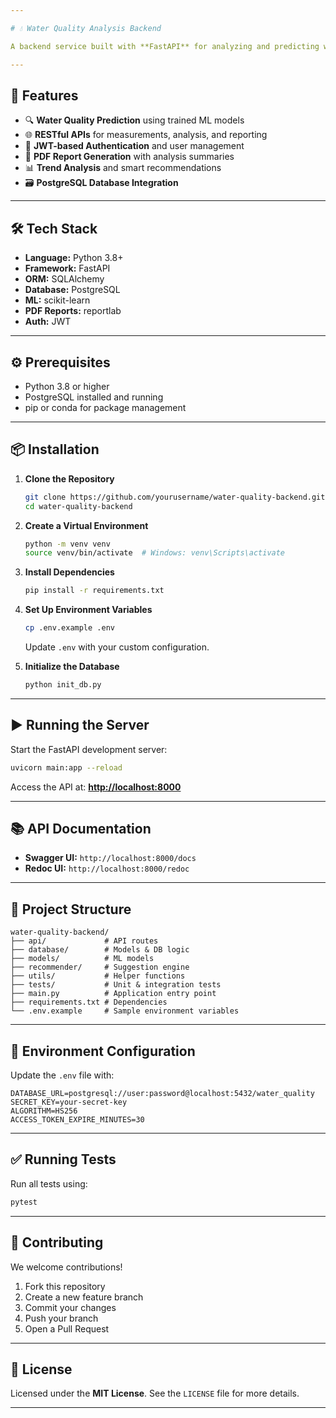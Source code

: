 ```yaml
---

# 💧 Water Quality Analysis Backend

A backend service built with **FastAPI** for analyzing and predicting water quality. This system provides RESTful APIs to handle data measurement, machine learning predictions, report generation, and user authentication.

---
```


## 🚀 Features

* 🔍 **Water Quality Prediction** using trained ML models
* 🌐 **RESTful APIs** for measurements, analysis, and reporting
* 🔐 **JWT-based Authentication** and user management
* 📄 **PDF Report Generation** with analysis summaries
* 📊 **Trend Analysis** and smart recommendations
* 🗃️ **PostgreSQL Database Integration**

---

## 🛠️ Tech Stack

* **Language:** Python 3.8+
* **Framework:** FastAPI
* **ORM:** SQLAlchemy
* **Database:** PostgreSQL
* **ML:** scikit-learn
* **PDF Reports:** reportlab
* **Auth:** JWT

---

## ⚙️ Prerequisites

* Python 3.8 or higher
* PostgreSQL installed and running
* pip or conda for package management

---

## 📦 Installation

1. **Clone the Repository**

   ```bash
   git clone https://github.com/yourusername/water-quality-backend.git
   cd water-quality-backend
   ```

2. **Create a Virtual Environment**

   ```bash
   python -m venv venv
   source venv/bin/activate  # Windows: venv\Scripts\activate
   ```

3. **Install Dependencies**

   ```bash
   pip install -r requirements.txt
   ```

4. **Set Up Environment Variables**

   ```bash
   cp .env.example .env
   ```

   Update `.env` with your custom configuration.

5. **Initialize the Database**

   ```bash
   python init_db.py
   ```

---

## ▶️ Running the Server

Start the FastAPI development server:

```bash
uvicorn main:app --reload
```

Access the API at:
**[http://localhost:8000](http://localhost:8000)**

---

## 📚 API Documentation

* **Swagger UI:** `http://localhost:8000/docs`
* **Redoc UI:** `http://localhost:8000/redoc`

---

## 🧱 Project Structure

```
water-quality-backend/
├── api/             # API routes
├── database/        # Models & DB logic
├── models/          # ML models
├── recommender/     # Suggestion engine
├── utils/           # Helper functions
├── tests/           # Unit & integration tests
├── main.py          # Application entry point
├── requirements.txt # Dependencies
└── .env.example     # Sample environment variables
```

---

## 🔐 Environment Configuration

Update the `.env` file with:

```
DATABASE_URL=postgresql://user:password@localhost:5432/water_quality
SECRET_KEY=your-secret-key
ALGORITHM=HS256
ACCESS_TOKEN_EXPIRE_MINUTES=30
```

---

## ✅ Running Tests

Run all tests using:

```bash
pytest
```

---

## 🤝 Contributing

We welcome contributions!

1. Fork this repository
2. Create a new feature branch
3. Commit your changes
4. Push your branch
5. Open a Pull Request

---

## 📄 License

Licensed under the **MIT License**. See the `LICENSE` file for more details.

---
